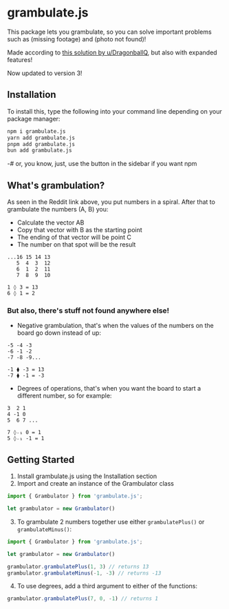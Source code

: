 # grambulate.js

This package lets you grambulate, so you can solve important problems such as (missing footage) and (photo not found)!

Made according to [this solution by u/DragonballQ](https://www.reddit.com/r/mathmemes/comments/tvn2gj/the_solution_to_the_april_fools_math/), but also with expanded features!

Now updated to version 3!

## Installation

To install this, type the following into your command line depending on your package manager:
```cmd
npm i grambulate.js
yarn add grambulate.js
pnpm add grambulate.js
bun add grambulate.js
```
-# or, you know, just, use the button in the sidebar if you want npm

## What's grambulation?

As seen in the Reddit link above, you put numbers in a spiral.
After that to grambulate the numbers (A, B) you:
- Calculate the vector AB
- Copy that vector with B as the starting point
- The ending of that vector will be point C
- The number on that spot will be the result

```
...16 15 14 13
   5  4  3  12
   6  1  2  11
   7  8  9  10

1 ◊ 3 = 13
6 ◊ 1 = 2
```

### But also, there's stuff not found anywhere else!

- Negative grambulation, that's when the values of the numbers on the board go down instead of up:
```
-5 -4 -3
-6 -1 -2
-7 -8 -9...

-1 ⧫ -3 = 13
-7 ⧫ -1 = -3
```
- Degrees of operations, that's when you want the board to start a different number, so for example:
```
3  2 1
4 -1 0
5  6 7 ...

7 ◊₋₁ 0 = 1
5 ◊₋₁ -1 = 1
```

## Getting Started

1. Install grambulate.js using the Installation section
2. Import and create an instance of the Grambulator class
```js
import { Grambulator } from 'grambulate.js';

let grambulator = new Grambulator()
```
3. To grambulate 2 numbers together use either `grambulatePlus()` or `grambulateMinus()`:
```js
import { Grambulator } from 'grambulate.js';

let grambulator = new Grambulator()

grambulator.grambulatePlus(1, 3) // returns 13
grambulator.grambulateMinus(-1, -3) // returns -13
```
4. To use degrees, add a third argument to either of the functions:
```js
grambulator.grambulatePlus(7, 0, -1) // returns 1
```


